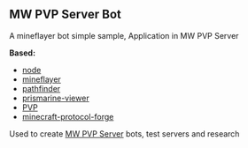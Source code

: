 ## MW PVP Server Bot
A mineflayer bot simple sample, Application in MW PVP Server

**Based:** 
- [node](https://github.com/nodejs/node)
- [mineflayer](https://github.com/PrismarineJS/mineflayer/)
- [pathfinder](https://github.com/Karang/mineflayer-pathfinder)
- [prismarine-viewer](https://github.com/PrismarineJS/prismarine-viewer)
- [PVP](https://github.com/PrismarineJS/mineflayer-pvp)
- [minecraft-protocol-forge](https://github.com/PrismarineJS/node-minecraft-protocol-forge)

Used to create [MW PVP Server](https://github.com/Koud-Wind/MW-PVP-Server) bots, test servers and research
